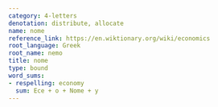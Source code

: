 ```yaml
---
category: 4-letters
denotation: distribute, allocate
name: nome
reference_link: https://en.wiktionary.org/wiki/economics
root_language: Greek
root_name: nemo
title: nome
type: bound
word_sums:
- respelling: economy
  sum: Ece + o + Nome + y
---
```

